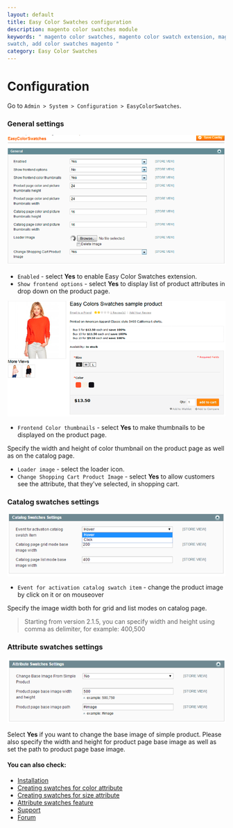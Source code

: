 ```yaml
---
layout: default
title: Easy Color Swatches configuration
description: magento color swatches module
keywords: " magento color swatches, magento color swatch extension, magento color
swatch, add color swatches magento "
category: Easy Color Swatches
---
```


# Configuration

Go to `Admin > System > Configuration > EasyColorSwatches`.

### General settings

![Color swatches](/images/m1/extensions/swatches/general.png)

-   `Enabled` - select **Yes** to enable Easy Color Swatches extension.
-   `Show frontend options` - select **Yes** to display list of product attributes in drop down on the product page.

![Color swatches](/images/m1/extensions/swatches/swatches-list.png)

-   `Frontend Color thumbnails` - select **Yes** to make thumbnails to be displayed on the product page.

Specify the width and height of color thumbnail on the product page as well as on the catalog page.

-   `Loader image` - select the loader icon.
-   `Change Shopping Cart Product Image` - select **Yes** to allow customers see the attribute, that they've selected, in shopping cart.

### Catalog swatches settings

![Color swatches](/images/m1/extensions/swatches/configuration-catalog-swatches.png)

-   `Event for activation catalog swatch item` - change the product image by click on it or on mouseover

Specify the image width both for grid and list modes on catalog page.

>Starting from version 2.1.5, you can specify width and height using comma as delimiter,
for example: 400,500

### Attribute swatches settings

![Color swatches](/images/m1/extensions/swatches/configuration-attribute-settings.png)

Select **Yes** if you want to change the base image of simple product. Please also specify the width and height for product page base image as well as set the path to product page base image.

#### You can also check:

*   [Installation](../installation/)
*   [Creating swatches for color attribute](../creating-swatches-for-color-attribute/)
*   [Creating swatches for size attribute](../creating-swatches-for-size-attribute/)
*   [Attribute swatches feature](../attribute-swatches-feature/)
*   [Support](https://swissuplabs.com/contacts/)
*   [Forum](https://swissuplabs.com/magento-forum/)
